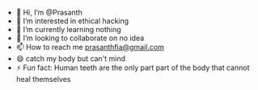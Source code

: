 - 👋 Hi, I’m @Prasanth
- 👀 I’m interested in ethical hacking
- 🌱 I’m currently learning nothing
- 💞️ I’m looking to collaborate on no idea
- 📫 How to reach me prasanthfia@gmail.com
- 😄 catch my body but can't mind
- ⚡ Fun fact: Human teeth are the only part part of the body that cannot heal themselves

<!---
Prasanthfia/Prasanthfia is a ✨ special ✨ repository because its `README.md` (this file) appears on your GitHub profile.
You can click the Preview link to take a look at your changes.
--->
